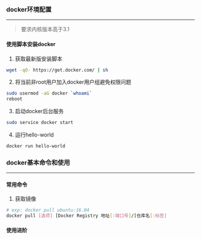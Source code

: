 ### docker环境配置
________________
> 要求内核版本高于3.1

#### 使用脚本安装docker

1. 获取最新版安装脚本
```sh
wget -qO- https://get.docker.com/ | sh
```

2. 将当前非root用户加入docker用户组避免权限问题
```sh
sudo usermod -aG docker `whoami`
reboot
```

3. 启动docker后台服务
```sh
sudo service docker start
```

4. 运行hello-world
```sh
docker run hello-world
```

### docker基本命令和使用
______________________

#### 常用命令
1. 获取镜像
```sh
# exp: docker pull ubuntu:16.04
docker pull [选项] [Docker Registry 地址[:端口号]/]仓库名[:标签]
```

#### 使用进阶
